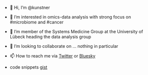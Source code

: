- 👋 Hi, I’m @kunstner
- 👀 I’m interested in omics-data analysis with strong focus on #microbiome and #cancer
- 🌱 I’m member of the Systems Medicine Group at the University of Lübeck heading the data analysis group
- 💞️ I’m looking to collaborate on ... nothing in particular
- 📫 How to reach me via [Twitter](https://twitter.com/knstnr) or [Bluesky](https://bsky.app/profile/knstnr.bsky.social)

- code snippets [gist](https://gist.github.com/kunstner)

<!---
kunstner/kunstner is a ✨ special ✨ repository because its `README.md` (this file) appears on your GitHub profile.
You can click the Preview link to take a look at your changes.
--->
